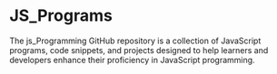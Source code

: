 # JS_Programs
The js_Programming GitHub repository is a collection of JavaScript programs, code snippets, and projects designed to help learners and developers enhance their proficiency in JavaScript programming. 
